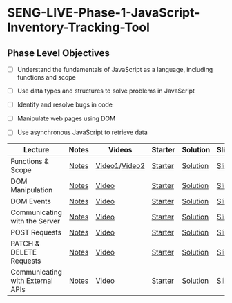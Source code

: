 # SENG-LIVE-Phase-1-JavaScript-Inventory-Tracking-Tool
## Phase Level Objectives
- [ ] Understand the fundamentals of JavaScript as a language, including functions and scope
- [ ] Use data types and structures to solve problems in JavaScript
- [ ] Identify and resolve bugs in code
- [ ] Manipulate web pages using DOM
- [ ] Use asynchronous JavaScript to retrieve data


| Lecture                          |                                                        Notes                                                         | Videos      | Starter      | Solution      | Slides      |
| -------------------------------- | :------------------------------------------------------------------------------------------------------------------: | ----------- | ------------ | ------------- | ----------- |
| Functions & Scope                | [Notes](https://docs.google.com/document/d/1_zpuS3HaQoqdAnVL4dSTCmFpJqGXNGgKi8AzS_25S0I/edit#heading=h.soz4ebo9uzul) | [Video1](https://www.youtube.com/watch?v=BmVjGFeoOkw)/[Video2](https://www.youtube.com/watch?v=cikY3mX6Wik)  | [Starter](https://github.com/learn-co-students/se-west-042224-Phase-1-JavaScript-Inventory-Tool/tree/main) | [Solution](https://github.com/learn-co-students/se-west-042224-Phase-1-JavaScript-Inventory-Tool/tree/01_solution/01_Functions_%26_Scope) | [Slides](https://raw.githack.com/learn-co-students/se-west-042224-Phase-1-JavaScript-Inventory-Tool/main/01_Functions_&_Scope/assets/export/index.html) |
| DOM Manipulation                 | [Notes](https://docs.google.com/document/d/1_zpuS3HaQoqdAnVL4dSTCmFpJqGXNGgKi8AzS_25S0I/edit#heading=h.soz4ebo9uzul) | [Video](https://www.youtube.com/watch?v=Sw6fR1NtTkY) | [Starter](https://github.com/learn-co-students/se-west-042224-Phase-1-JavaScript-Inventory-Tool/tree/main/02_DOM_Manipulation) | [Solution](https://github.com/learn-co-students/se-west-042224-Phase-1-JavaScript-Inventory-Tool/tree/02_solution/02_DOM_Manipulation) | [Slides](https://raw.githack.com/learn-co-students/se-west-042224-Phase-1-JavaScript-Inventory-Tool/main/02_DOM_Manipulation/assets/export/index.html) |
| DOM Events                       | [Notes](https://docs.google.com/document/d/1_zpuS3HaQoqdAnVL4dSTCmFpJqGXNGgKi8AzS_25S0I/edit#heading=h.soz4ebo9uzul) | [Video](https://www.youtube.com/watch?v=GBo0ftdxJFw) | [Starter](https://github.com/learn-co-students/se-west-042224-Phase-1-JavaScript-Inventory-Tool/tree/main) | [Solution](https://github.com/learn-co-students/se-west-042224-Phase-1-JavaScript-Inventory-Tool/tree/03_solution/03_DOM_Events) | [Slides](https://raw.githack.com/learn-co-students/se-west-042224-Phase-1-JavaScript-Inventory-Tool/main/03_DOM_Events/assets/export/index.html?q=Jessica) |
| Communicating with the Server    | [Notes](https://docs.google.com/document/d/1_zpuS3HaQoqdAnVL4dSTCmFpJqGXNGgKi8AzS_25S0I/edit#heading=h.soz4ebo9uzul) | [Video](https://www.youtube.com/watch?v=HyssXC8edyE) | [Starter](https://github.com/learn-co-students/se-west-042224-Phase-1-JavaScript-Inventory-Tool/tree/main/04_Communicating_with_the_Server) | [Solution](https://github.com/learn-co-students/se-west-042224-Phase-1-JavaScript-Inventory-Tool/tree/04_solution/04_Communicating_with_the_Server) | [Slides](https://raw.githack.com/learn-co-students/se-west-042224-Phase-1-JavaScript-Inventory-Tool/main/04_Communicating_with_the_Server/assets/export/index.html) |
| POST Requests                    | [Notes](https://docs.google.com/document/d/1_zpuS3HaQoqdAnVL4dSTCmFpJqGXNGgKi8AzS_25S0I/edit#heading=h.soz4ebo9uzul) | [Video](https://www.youtube.com/watch?v=QlQa803yLG4) | [Starter](https://github.com/learn-co-students/se-west-042224-Phase-1-JavaScript-Inventory-Tool/tree/main/05_POST_request) | [Solution](https://github.com/learn-co-students/se-west-042224-Phase-1-JavaScript-Inventory-Tool/tree/05_solution/05_POST_request) | [Slides](https://raw.githack.com/learn-co-students/se-west-042224-Phase-1-JavaScript-Inventory-Tool/main/05_POST_request/assets/export/index.html) |
| PATCH & DELETE Requests          | [Notes](https://docs.google.com/document/d/1_zpuS3HaQoqdAnVL4dSTCmFpJqGXNGgKi8AzS_25S0I/edit#heading=h.soz4ebo9uzul) | [Video](https://www.youtube.com/watch?v=9FWjC_w_PFw) | [Starter](https://github.com/learn-co-students/se-west-042224-Phase-1-JavaScript-Inventory-Tool/tree/main/06_PATCH_and_DELETE_Requests) | [Solution](https://github.com/learn-co-students/se-west-042224-Phase-1-JavaScript-Inventory-Tool/tree/06_solution/06_PATCH_and_DELETE_Requests) | [Slides](https://raw.githack.com/learn-co-students/se-west-042224-Phase-1-JavaScript-Inventory-Tool/main/06_PATCH_and_DELETE_Requests/assets/export/index.html) |
| Communicating with External APIs | [Notes](https://docs.google.com/document/d/1_zpuS3HaQoqdAnVL4dSTCmFpJqGXNGgKi8AzS_25S0I/edit#heading=h.soz4ebo9uzul) | [Video](# ) | [Starter](#) | [Solution](#) | [Slides](#) |